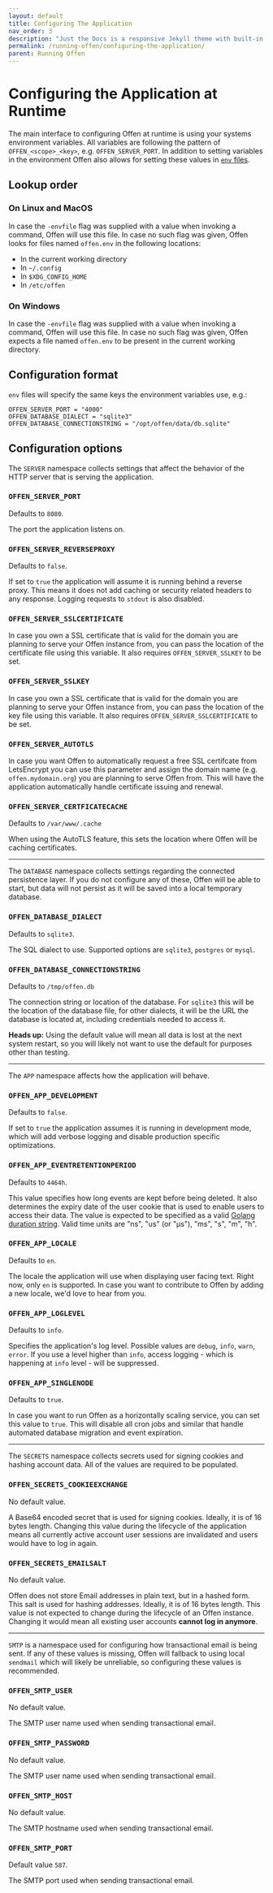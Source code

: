```yaml
---
layout: default
title: Configuring The Application
nav_order: 3
description: "Just the Docs is a responsive Jekyll theme with built-in search that is easily customizable and hosted on GitHub Pages."
permalink: /running-offen/configuring-the-application/
parent: Running Offen
---
```


# Configuring the Application at Runtime

The main interface to configuring Offen at runtime is using your systems environment variables. All variables are following the pattern of `OFFEN_<scope>_<key>`, e.g. `OFFEN_SERVER_PORT`. In addition to setting variables in the environment Offen also allows for setting these values in [`env` files][dotenv].

[dotenv]: https://github.com/joho/godotenv

## Lookup order

### On Linux and MacOS

In case the `-envfile` flag was supplied with a value when invoking a command, Offen will use this file. In case no such flag was given, Offen looks for files named `offen.env` in the following locations:

- In the current working directory
- In `~/.config`
- In `$XDG_CONFIG_HOME`
- In `/etc/offen`

### On Windows

In case the `-envfile` flag was supplied with a value when invoking a command, Offen will use this file. In case no such flag was given, Offen expects a file named `offen.env` to be present in the current working directory.

## Configuration format

`env` files will specify the same keys the environment variables use, e.g.:

```
OFFEN_SERVER_PORT = "4000"
OFFEN_DATABASE_DIALECT = "sqlite3"
OFFEN_DATABASE_CONNECTIONSTRING = "/opt/offen/data/db.sqlite"
```

## Configuration options

The `SERVER` namespace collects settings that affect the behavior of the HTTP server that is serving the application.

### `OFFEN_SERVER_PORT`

Defaults to `8080`.

The port the application listens on.

### `OFFEN_SERVER_REVERSEPROXY`

Defaults to `false`.

If set to `true` the application will assume it is running behind a reverse proxy. This means it does not add caching or security related headers to any response. Logging requests to `stdout` is also disabled.

### `OFFEN_SERVER_SSLCERTIFICATE`

In case you own a SSL certificate that is valid for the domain you are planning to serve your Offen instance from, you can pass the location of the certificate file using this variable. It also requires `OFFEN_SERVER_SSLKEY` to be set.

### `OFFEN_SERVER_SSLKEY`

In case you own a SSL certificate that is valid for the domain you are planning to serve your Offen instance from, you can pass the location of the key file using this variable. It also requires `OFFEN_SERVER_SSLCERTIFICATE` to be set.

### `OFFEN_SERVER_AUTOTLS`

In case you want Offen to automatically request a free SSL certifcate from LetsEncrypt you can use this parameter and assign the domain name (e.g. `offen.mydomain.org`) you are planning to serve Offen from. This will have the application automatically handle certificate issuing and renewal.

### `OFFEN_SERVER_CERTFICATECACHE`

Defaults to `/var/www/.cache`

When using the AutoTLS feature, this sets the location where Offen will be caching certificates.

---

The `DATABASE` namespace collects settings regarding the connected persistence layer. If you do not configure any of these, Offen will be able to start, but data will not persist as it will be saved into a local temporary database.

### `OFFEN_DATABASE_DIALECT`

Defaults to `sqlite3`.

The SQL dialect to use. Supported options are `sqlite3`, `postgres` or `mysql`.

### `OFFEN_DATABASE_CONNECTIONSTRING`

Defaults to `/tmp/offen.db`

The connection string or location of the database. For `sqlite3` this will be the location of the database file, for other dialects, it will be the URL the database is located at, including credentials needed to access it.

__Heads up:__ Using the default value will mean all data is lost at the next system restart, so you will likely not want to use the default for purposes other than testing.

---

The `APP` namespace affects how the application will behave.

### `OFFEN_APP_DEVELOPMENT`

Defaults to `false`.

If set to `true` the application assumes it is running in development mode, which will add verbose logging and disable production specific optimizations.

### `OFFEN_APP_EVENTRETENTIONPERIOD`

Defaults to `4464h`.

This value specifies how long events are kept before being deleted. It also determines the expiry date of the user cookie that is used to enable users to access their data. The value is expected to be specified as a valid [Golang duration string][go-duration]. Valid time units are "ns", "us" (or "µs"), "ms", "s", "m", "h".

[go-duration]: https://golang.org/pkg/time/#ParseDuration


### `OFFEN_APP_LOCALE`

Defaults to `en`.

The locale the application will use when displaying user facing text. Right now, only `en` is supported. In case you want to contribute to Offen by adding a new locale, we'd love to hear from you.

### `OFFEN_APP_LOGLEVEL`

Defaults to `info`.

Specifies the application's log level. Possible values are `debug`, `info`, `warn`, `error`. If you use a level higher than `info`, access logging - which is happening at `info` level - will be suppressed.

### `OFFEN_APP_SINGLENODE`

Defaults to `true`.

In case you want to run Offen as a horizontally scaling service, you can set this value to `true`. This will disable all cron jobs and similar that handle automated database migration and event expiration.

---

The `SECRETS` namespace collects secrets used for signing cookies and hashing account data. All of the values are required to be populated.

### `OFFEN_SECRETS_COOKIEEXCHANGE`

No default value.

A Base64 encoded secret that is used for signing cookies. Ideally, it is of 16 bytes length. Changing this value during the lifecycle of the application means all currently active account user sessions are invalidated and users would have to log in again.

### `OFFEN_SECRETS_EMAILSALT`

No default value.

Offen does not store Email addresses in plain text, but in a hashed form. This salt is used for hashing addresses. Ideally, it is of 16 bytes length. This value is not expected to change during the lifecycle of an Offen instance. Changing it would mean all existing user accounts **cannot log in anymore**.

---

`SMTP` is a namespace used for configuring how transactional email is being sent. If any of these values is missing, Offen will fallback to using local `sendmail` which will likely be unreliable, so configuring these values is recommended.

### `OFFEN_SMTP_USER`

No default value.

The SMTP user name used when sending transactional email.

### `OFFEN_SMTP_PASSWORD`

No default value.

The SMTP user name used when sending transactional email.

### `OFFEN_SMTP_HOST`

No default value.

The SMTP hostname used when sending transactional email.

### `OFFEN_SMTP_PORT`

Default value `587`.

The SMTP port used when sending transactional email.
